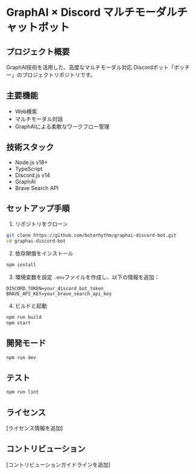 # GraphAI × Discord マルチモーダルチャットボット

## プロジェクト概要

GraphAI技術を活用した、高度なマルチモーダル対応 Discordボット「ボッチー」のプロジェクトリポジトリです。

## 主要機能

- Web検索
- マルチモーダル対話
- GraphAIによる柔軟なワークフロー管理

## 技術スタック

- Node.js v18+
- TypeScript
- Discord.js v14
- GraphAI
- Brave Search API

## セットアップ手順

1. リポジトリをクローン
```bash
git clone https://github.com/botarhythm/graphai-discord-bot.git
cd graphai-discord-bot
```

2. 依存関俄をインストール
```bash
npm install
```

3. 環境変数を設定
`.env`ファイルを作成し、以下の情報を追加：
```
DISCORD_TOKEN=your_discord_bot_token
BRAVE_API_KEY=your_brave_search_api_key
```

4. ビルドと起動
```bash
npm run build
npm start
```

## 開発モード

```bash
npm run dev
```

## テスト

```bash
npm run lint
```

## ライセンス

[ライセンス情報を追加]

## コントリビューション

[コントリビューションガイドラインを追加]